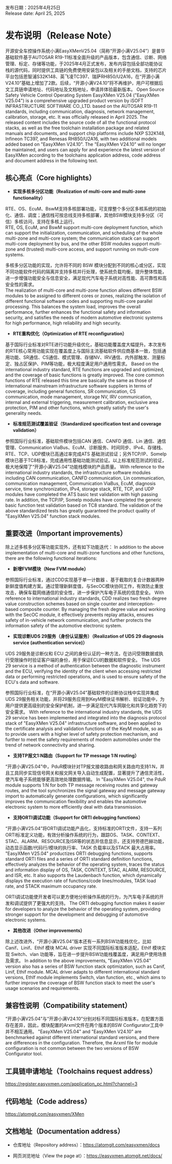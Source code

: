 发布日期：2025年4月25日  
Release date: April 25, 2025

# **发布说明（Release Note）**

开源安全车控操作系统小满EasyXMenV25.04（简称“开源小满V25.04”）是普华基础软件基于AUTOSAR R19-11标准全面升级的产品版本，包含通信、诊断、网络管理、标定、存储等功能，于2025年4月正式发布，发布内容包括全部功能协议栈的源代码，同时提供工具链的免费使用安装包以及相关的手册文档，支持的芯片平台包括恩智浦S32K148、英飞凌TC397、瑞萨RH850/U2A16，在“开源小满V24.10”基础上增加了2款。后续，“开源小满V24.10”将不再维护，用户可根据后文工具链申请地址、代码地址及文档地址，申请并体验最新版本。
Open Source Safety Vehicle Control Operating System EasyXMen V25.04 ("EasyXMen V25.04") is a comprehensive upgraded product version by iSOFT INFRASTRUCTURE SOFTWARE CO.,LTD. based on the AUTOSAR R19-11 standards, including communication, diagnosis, network management, calibration, storage, etc. It was officially released in April 2025. The released content includes the source code of all the functional protocol stacks, as well as the free toolchain installation package and related manuals and documents, and support chip platforms include NXP S32K148, Infineon TC397, and Renesas RH850/U2A16, with two additional models added based on "EasyXMen V24.10". The "EasyXMen V24.10" will no longer be maintained, and users can apply for and experience the latest version of EasyXMen according to the toolchains application address, code address and document address in the following text.

## **核心亮点（Core highlights）**

+ **实现多核多分区功能（Realization of multi-core and multi-zone functionality）**

RTE、OS、EcuM、BswM支持多核部署功能，可支撑整个多分区多核系统的初始化、通信、调度；通信栈可按总线支持多核部署，其他BSW模块支持多分区（可信）多核访问，支持在多核上运行。  
RTE, OS, EcuM, and BswM support multi-core deployment function, which can support the initialization, communication, and scheduling of the whole multi-zone and multi-core system; the communication stack can support multi-core deployment by bus, and the other BSW modules support multi-zone and (trusted) multi-core access, and support running on multi-core systems.

多核多分区功能的实现，允许将不同的 BSW 模块分配到不同的核心或分区，实现不同功能软件代码的隔离并支持多核并行处理，使系统负载均衡，提升整体性能，进一步增强功能安全与信息安全，满足现代汽车电子系统对高性能、高可靠性和高安全性的需求。  
The realization of multi-core and multi-zone function allows different BSW modules to be assigned to different cores or zones, realizing the isolation of different functional software codes and supporting multi-core parallel processing. This balances the system load, improves the overall performance, further enhances the functional safety and information security, and satisfies the needs of modern automotive electronic systems for high performance, high reliability and high security.

+ **RTE重构优化（Optimization of RTE reconfiguration）**

基于国际行业标准对RTE进行功能升级优化，基础功能覆盖度大幅提升。本次发布的RTE核心常用功能实现在覆盖度上与国际主流基础软件供应商基本一致，包括通用功能、SR通信、CS通信、模式管理、存储NV、IRV通信、内外部触发、测量标定、独占区保护、PIM等功能，极大程度满足用户通用性需求。
Based on the international industry standard, RTE functions are upgraded and optimized, and the coverage of basic functions is greatly improved. The core common functions of RTE released this time are basically the same as those of international mainstream infrastructure software suppliers in terms of coverage, including general functions, SR communication, CS communication, mode management, storage NV, IRV communication, internal and external triggering, measurement calibration, exclusive area protection, PIM and other functions, which greatly satisfy the user's generality needs.

+ **标准规范测试覆盖验证（Standardized specification test and coverage validation）**

参照国际行业标准，基础软件模块包括CAN 通信、CANFD 通信、Lin 通信、通信管理、Communication ViaBus、EcuM、诊断服务、时间同步、IPv4、存储栈、RTE、TCP、UDP模块已高通过率完成ATS 基础测试验证；另外TCP/IP、SomeIp模块已基于TC8标准，完成通用性基础功能测试验证。以上标准规范测试的验证，极大地保障了“开源小满V25.04”功能栈模块的产品质量。
With reference to the international industry standards, the infrastructure software modules including CAN communication, CANFD communication, Lin communication, communication management, Communication ViaBus, EcuM, diagnosis service, time synchronization, IPv4, storage stack, RTE, TCP, and UDP modules have completed the ATS basic test validation with high passing rate. In addition, the TCP/IP, SomeIp modules have completed the generic basic function test validation based on TC8 standard. The validation of the above standardized tests has greatly guaranteed the product quality of "EasyXMen V25.04" function stack modules.

## **重要改进（Important improvements）**

除上述多核多分区等功能实现外，还有如下功能迭代：
In addition to the above implementation of multi-core and multi-zone functions and other functions, there are the following functional iterations:

+ **新增FVM模块（New FVM module）**

参照国际行业标准，通过CDD实现基于单一计数器 、基于截取的复合计数器两种新鲜度值构建方案。通过管理新鲜度值，与SecOC模块协同工作，有效防止重放攻击，确保车载网络通信的安全性，进一步保护汽车电子系统的信息安全。
With reference to international industry standards, CDD realizes two fresh degree value construction schemes based on single counter and interception-based composite counter. By managing the fresh degree value and working with the SecOC module, it effectively prevents replay attacks, ensures safety of in-vehicle network communication, and further protects the information safety of the automotive electronic system.

+ **实现诊断UDS 29服务（身份认证服务）（Realization of UDS 29 diagnosis service (authentication service)）**

UDS 29服务是诊断仪和 ECU 之间的身份认证的一种方法，在访问受限数据或执行受限操作时验证客户端的身份，用于保证ECU的数据和软件安全。
The UDS 29 service is a method of authentication between the diagnostic instrument and the ECU, verifying the identity of the client when accessing restricted data or performing restricted operations, and is used to ensure safety of the ECU's data and software.

参照国际行业标准，在“开源小满V25.04”基础软件的诊断协议栈中实现并集成UDS 29服务相关功能，并将29服务应用到KeyM模块证书解析、验证功能中，为用户提供更高级别的安全保护机制，进一步满足现代汽车网联化和共享化趋势下的安全需求。
With reference to the international industry standards, the UDS 29 service has been implemented and integrated  into the diagnosis protocol stack of "EasyXMen V25.04" infrastructure software, and been applied to the certificate analysis and validation functions of the KeyM module, so as to provide users with a higher level of safety protection mechanism, and further to meet the safety requirements of modern automobiles under the trend of network connectivity and sharing.

+ **支持TP报文1:N路由（Support for TP message 1:N routing）**

“开源小满V25.04”中，PduR模块针对TP报文接收路由和网关路由均支持1:N，并且工具同步实现信号网关和报文网关导入自动生成配置，显著提升了通信灵活性，使汽车电子系统能够更高效地处理数据传输。
In "EasyXMen V25.04", the PduR module supports 1:N for both TP message receiving routes and gateway routes, and the tool synchronizes the signal gateway and message gateway import to automatically generate configurations, which significantly improves the communication flexibility and enables the automotive electronic system to more efficiently deal with data transmission.

+ **支持ORTI调试功能（Support for ORTI debugging functions）**

“开源小满V25.04”将ORTI调试功能产品化，支持标准的ORTI文件，支持一系列ORTI标准定义功能，有效分析操作系统的行为，跟踪OS、TASK、CONTEXT、STAC、ALARM、RESOURCE及ISR等的状态并信息显示，还支持劳德巴赫功能，动态显示函数/代码行/模块的执行率、TASK 负载率以及STACK 最大占用率。
"EasyXMen V25.04" productizes ORTI debugging functions, supports standard ORTI files and a series of ORTI standard definition functions, effectively analyzes the behavior of the operating system, traces the status and information display of OS, TASK, CONTEXT, STAC, ALARM, RESOURCE, and ISR, etc. It also supports the  Laudenbach function, which dynamically displays the execution rate of functions/code lines/modules, TASK load rate, and STACK maximum occupancy rate.

ORTI调试功能使开发者可以更方便地分析操作系统的行为，为汽车电子系统的开发和调试提供了更强大的支持。
The ORTI debugging function makes it easier for developers to analyze the behavior of the operating system, providing stronger support for the development and debugging of automotive electronic systems.

+ **其他改进（Other improvements）**

除上述改进外，“开源小满V25.04”版本还有一系列BSW功能栈优化，比如Canif、Linif、Ethif 模块 MCAL driver 实现不同国际标准版本适配，EthIf 模块实现 Switch、vlan 功能等，旨在进一步提升BSW功能栈覆盖度，满足用户使用场景及需求。
In addition to the above improvements, "EasyXMen V25.04" version also has a series of BSW function stack optimization, such as Canif, Linif, Ethif module. MCAL driver adapts to different international standard versions, EthIf module implements Switch, vlan function, etc., which aims to further improve the coverage of BSW function stack to meet the user's usage scenarios and requirements. 

## **兼容性说明（Compatibility statement）**

“开源小满V25.04”与“开源小满V24.10”分别对标不同国际标准版本，在配置方面存在差异，因此，模块配置的Arxml文件在两个版本的BSW Configurator工具中并不相互通用。
"EasyXMen V25.04" and "EasyXMen V24.10" are benchmarked against different international standard versions, and there are differences in the configuration. Therefore, the Arxml file for module configuration is not common between the two versions of BSW Configurator tool.

## **工具链申请地址（Toolchains request address）**

https://register.easyxmen.com/application_pc.html?channel=3

## **代码地址（Code address）**

https://atomgit.com/easyxmen/XMen

## **文档地址（Documentation address）**

+ 仓库地址（Repository address）：https://atomgit.com/easyxmen/docs 

+ 网页浏览地址（View the page at）：https://easyxmen.atomgit.net/docs/

